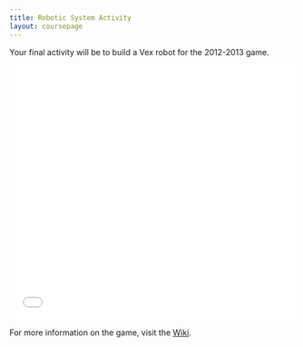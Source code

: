 ```yaml
---
title: Robotic System Activity
layout: coursepage
---
```


Your final activity will be to build a Vex robot for the 2012-2013 game.

<iframe width="100%" height="450" src="//www.youtube.com/embed/um2oD_3I51k?rel=0" frameborder="0" allowfullscreen></iframe>

For more information on the game, visit the [Wiki](http://www.vexforum.com/wiki/index.php/Sack_Attack).
